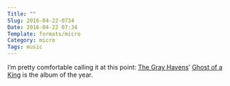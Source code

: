 ```yaml
---
Title: ""
Slug: 2016-04-22-0734
Date: 2016-04-22 07:34
Template: formats/micro
Category: micro
Tags: music
---
```


I’m pretty comfortable calling it at this point: [The Gray Havens]’ [Ghost of a King] is the album of the year.

[The Gray Havens]: http://thegrayhavensmusic.com/
[Ghost of a King]: https://soundcloud.com/grayhavensmusic/sets/tgh-mixtape
